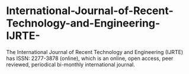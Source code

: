 # International-Journal-of-Recent-Technology-and-Engineering-IJRTE-
The International Journal of Recent Technology and Engineering (IJRTE) has ISSN: 2277-3878 (online), which is an online, open access, peer reviewed, periodical bi-monthly international journal. 
